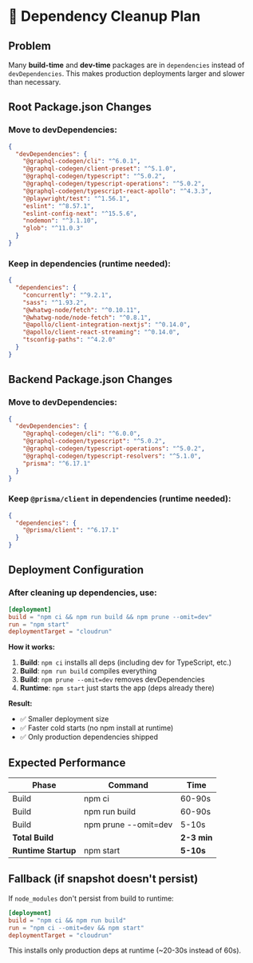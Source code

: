 # 🧹 Dependency Cleanup Plan

## Problem
Many **build-time** and **dev-time** packages are in `dependencies` instead of `devDependencies`. This makes production deployments larger and slower than necessary.

## Root Package.json Changes

### Move to devDependencies:
```json
{
  "devDependencies": {
    "@graphql-codegen/cli": "^6.0.1",
    "@graphql-codegen/client-preset": "^5.1.0",
    "@graphql-codegen/typescript": "^5.0.2",
    "@graphql-codegen/typescript-operations": "^5.0.2",
    "@graphql-codegen/typescript-react-apollo": "^4.3.3",
    "@playwright/test": "^1.56.1",
    "eslint": "^8.57.1",
    "eslint-config-next": "^15.5.6",
    "nodemon": "^3.1.10",
    "glob": "^11.0.3"
  }
}
```

### Keep in dependencies (runtime needed):
```json
{
  "dependencies": {
    "concurrently": "^9.2.1",
    "sass": "^1.93.2",
    "@whatwg-node/fetch": "^0.10.11",
    "@whatwg-node/node-fetch": "^0.8.1",
    "@apollo/client-integration-nextjs": "^0.14.0",
    "@apollo/client-react-streaming": "^0.14.0",
    "tsconfig-paths": "^4.2.0"
  }
}
```

## Backend Package.json Changes

### Move to devDependencies:
```json
{
  "devDependencies": {
    "@graphql-codegen/cli": "^6.0.0",
    "@graphql-codegen/typescript": "^5.0.2",
    "@graphql-codegen/typescript-operations": "^5.0.2",
    "@graphql-codegen/typescript-resolvers": "^5.1.0",
    "prisma": "^6.17.1"
  }
}
```

### Keep `@prisma/client` in dependencies (runtime needed):
```json
{
  "dependencies": {
    "@prisma/client": "^6.17.1"
  }
}
```

## Deployment Configuration

### After cleaning up dependencies, use:

```toml
[deployment]
build = "npm ci && npm run build && npm prune --omit=dev"
run = "npm start"
deploymentTarget = "cloudrun"
```

**How it works:**
1. **Build**: `npm ci` installs all deps (including dev for TypeScript, etc.)
2. **Build**: `npm run build` compiles everything
3. **Build**: `npm prune --omit=dev` removes devDependencies
4. **Runtime**: `npm start` just starts the app (deps already there)

**Result:**
- ✅ Smaller deployment size
- ✅ Faster cold starts (no npm install at runtime)
- ✅ Only production dependencies shipped

## Expected Performance

| Phase | Command | Time |
|-------|---------|------|
| Build | npm ci | 60-90s |
| Build | npm run build | 60-90s |
| Build | npm prune --omit=dev | 5-10s |
| **Total Build** | | **2-3 min** |
| **Runtime Startup** | npm start | **5-10s** |

## Fallback (if snapshot doesn't persist)

If `node_modules` don't persist from build to runtime:

```toml
[deployment]
build = "npm ci && npm run build"
run = "npm ci --omit=dev && npm start"
deploymentTarget = "cloudrun"
```

This installs only production deps at runtime (~20-30s instead of 60s).
